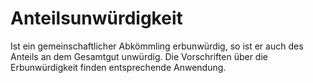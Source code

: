 # Anteilsunwürdigkeit

Ist ein gemeinschaftlicher Abkömmling erbunwürdig, so ist er auch des Anteils an dem Gesamtgut unwürdig. Die Vorschriften über die Erbunwürdigkeit finden entsprechende Anwendung. 

